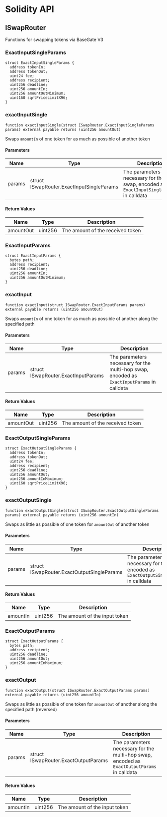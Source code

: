 # Solidity API

## ISwapRouter

Functions for swapping tokens via BaseGate V3

### ExactInputSingleParams

```solidity
struct ExactInputSingleParams {
  address tokenIn;
  address tokenOut;
  uint24 fee;
  address recipient;
  uint256 deadline;
  uint256 amountIn;
  uint256 amountOutMinimum;
  uint160 sqrtPriceLimitX96;
}
```

### exactInputSingle

```solidity
function exactInputSingle(struct ISwapRouter.ExactInputSingleParams params) external payable returns (uint256 amountOut)
```

Swaps `amountIn` of one token for as much as possible of another token

#### Parameters

| Name   | Type                                      | Description                                                                            |
| ------ | ----------------------------------------- | -------------------------------------------------------------------------------------- |
| params | struct ISwapRouter.ExactInputSingleParams | The parameters necessary for the swap, encoded as `ExactInputSingleParams` in calldata |

#### Return Values

| Name      | Type    | Description                      |
| --------- | ------- | -------------------------------- |
| amountOut | uint256 | The amount of the received token |

### ExactInputParams

```solidity
struct ExactInputParams {
  bytes path;
  address recipient;
  uint256 deadline;
  uint256 amountIn;
  uint256 amountOutMinimum;
}
```

### exactInput

```solidity
function exactInput(struct ISwapRouter.ExactInputParams params) external payable returns (uint256 amountOut)
```

Swaps `amountIn` of one token for as much as possible of another along the specified path

#### Parameters

| Name   | Type                                | Description                                                                                |
| ------ | ----------------------------------- | ------------------------------------------------------------------------------------------ |
| params | struct ISwapRouter.ExactInputParams | The parameters necessary for the multi-hop swap, encoded as `ExactInputParams` in calldata |

#### Return Values

| Name      | Type    | Description                      |
| --------- | ------- | -------------------------------- |
| amountOut | uint256 | The amount of the received token |

### ExactOutputSingleParams

```solidity
struct ExactOutputSingleParams {
  address tokenIn;
  address tokenOut;
  uint24 fee;
  address recipient;
  uint256 deadline;
  uint256 amountOut;
  uint256 amountInMaximum;
  uint160 sqrtPriceLimitX96;
}
```

### exactOutputSingle

```solidity
function exactOutputSingle(struct ISwapRouter.ExactOutputSingleParams params) external payable returns (uint256 amountIn)
```

Swaps as little as possible of one token for `amountOut` of another token

#### Parameters

| Name   | Type                                       | Description                                                                             |
| ------ | ------------------------------------------ | --------------------------------------------------------------------------------------- |
| params | struct ISwapRouter.ExactOutputSingleParams | The parameters necessary for the swap, encoded as `ExactOutputSingleParams` in calldata |

#### Return Values

| Name     | Type    | Description                   |
| -------- | ------- | ----------------------------- |
| amountIn | uint256 | The amount of the input token |

### ExactOutputParams

```solidity
struct ExactOutputParams {
  bytes path;
  address recipient;
  uint256 deadline;
  uint256 amountOut;
  uint256 amountInMaximum;
}
```

### exactOutput

```solidity
function exactOutput(struct ISwapRouter.ExactOutputParams params) external payable returns (uint256 amountIn)
```

Swaps as little as possible of one token for `amountOut` of another along the specified path (reversed)

#### Parameters

| Name   | Type                                 | Description                                                                                 |
| ------ | ------------------------------------ | ------------------------------------------------------------------------------------------- |
| params | struct ISwapRouter.ExactOutputParams | The parameters necessary for the multi-hop swap, encoded as `ExactOutputParams` in calldata |

#### Return Values

| Name     | Type    | Description                   |
| -------- | ------- | ----------------------------- |
| amountIn | uint256 | The amount of the input token |
